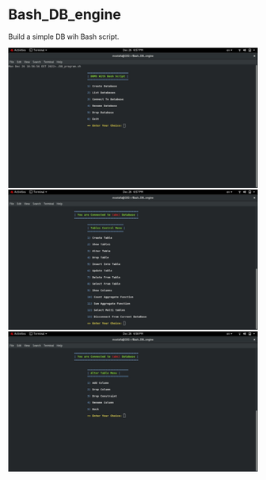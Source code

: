 # Bash_DB_engine

Build a simple DB wih Bash script.

![alt text](./img1.jpg)
![alt text](./img2.jpg)
![alt text](./img3.jpg)
